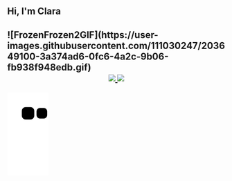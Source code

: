 
<h2> Hi, I'm Clara<h2>
  <div align"center" height="100em">
    ![FrozenFrozen2GIF](https://user-images.githubusercontent.com/111030247/203649100-3a374ad6-0fc6-4a2c-9b06-fb938f948edb.gif)

  </div>

<div align="center">
  <a href="https://github.com/clarabarretto">
  <img height="180em"  src="https://github-readme-stats.vercel.app/api?username=clarabarretto&show_icons=true&theme=highcontrast&include_all_commits=true&count_private=true"/>
  <img height="180em" src="https://github-readme-stats.vercel.app/api/top-langs/?username=clarabarretto&layout=compact&langs_count=7&theme=highcontrast"/>
</div>

 ![Snake animation](https://github.com/clarabarretto/clarabarretto/blob/output/github-contribution-grid-snake.svg)

  
